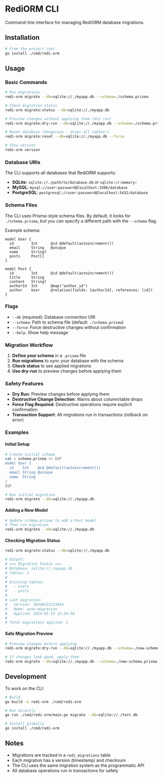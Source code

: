 # RediORM CLI

Command-line interface for managing RediORM database migrations.

## Installation

```bash
# From the project root
go install ./cmd/redi-orm
```

## Usage

### Basic Commands

```bash
# Run migrations
redi-orm migrate --db=sqlite://./myapp.db --schema=./schema.prisma

# Check migration status
redi-orm migrate:status --db=sqlite://./myapp.db

# Preview changes without applying them (dry run)
redi-orm migrate:dry-run --db=sqlite://./myapp.db --schema=./schema.prisma

# Reset database (dangerous - drops all tables!)
redi-orm migrate:reset --db=sqlite://./myapp.db --force

# Show version
redi-orm version
```

### Database URIs

The CLI supports all databases that RediORM supports:

- **SQLite**: `sqlite://./path/to/database.db` or `sqlite://:memory:`
- **MySQL**: `mysql://user:password@localhost:3306/database`
- **PostgreSQL**: `postgresql://user:password@localhost:5432/database`

### Schema Files

The CLI uses Prisma-style schema files. By default, it looks for `./schema.prisma`, but you can specify a different path with the `--schema` flag.

Example schema:

```prisma
model User {
  id        Int      @id @default(autoincrement())
  email     String   @unique
  name      String?
  posts     Post[]
}

model Post {
  id        Int      @id @default(autoincrement())
  title     String
  content   String?
  authorId  Int      @map("author_id")
  author    User     @relation(fields: [authorId], references: [id])
}
```

### Flags

- `--db` (required): Database connection URI
- `--schema`: Path to schema file (default: `./schema.prisma`)
- `--force`: Force destructive changes without confirmation
- `--help`: Show help message

### Migration Workflow

1. **Define your schema** in a `.prisma` file
2. **Run migrations** to sync your database with the schema
3. **Check status** to see applied migrations
4. **Use dry-run** to preview changes before applying them

### Safety Features

- **Dry Run**: Preview changes before applying them
- **Destructive Change Detection**: Warns about column/table drops
- **Force Flag Required**: Destructive operations require explicit confirmation
- **Transaction Support**: All migrations run in transactions (rollback on error)

### Examples

#### Initial Setup

```bash
# Create initial schema
cat > schema.prisma << EOF
model User {
  id    Int    @id @default(autoincrement())
  email String @unique
  name  String
}
EOF

# Run initial migration
redi-orm migrate --db=sqlite://./myapp.db
```

#### Adding a New Model

```bash
# Update schema.prisma to add a Post model
# Then run migration
redi-orm migrate --db=sqlite://./myapp.db
```

#### Checking Migration Status

```bash
redi-orm migrate:status --db=sqlite://./myapp.db

# Output:
# === Migration Status ===
# Database: sqlite://./myapp.db
# Tables: 2
# 
# Existing tables:
#   - users
#   - posts
# 
# Last migration:
#   Version: 20240115123456
#   Name: auto-migration
#   Applied: 2024-01-15 12:34:56
# 
# Total migrations applied: 1
```

#### Safe Migration Preview

```bash
# Preview changes before applying
redi-orm migrate:dry-run --db=sqlite://./myapp.db --schema=./new-schema.prisma

# If changes look good, apply them
redi-orm migrate --db=sqlite://./myapp.db --schema=./new-schema.prisma
```

## Development

To work on the CLI:

```bash
# Build
go build -o redi-orm ./cmd/redi-orm

# Run directly
go run ./cmd/redi-orm/main.go migrate --db=sqlite://./test.db

# Install globally
go install ./cmd/redi-orm
```

## Notes

- Migrations are tracked in a `redi_migrations` table
- Each migration has a version (timestamp) and checksum
- The CLI uses the same migration system as the programmatic API
- All database operations run in transactions for safety